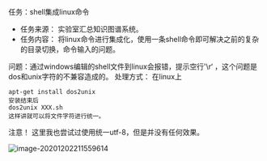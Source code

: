 任务：shell集成linux命令
- 任务来源： 实验室汇总知识图谱系统。
- 任务内容： 将linux命令进行集成化，使用一条shell命令即可解决之前的复杂的目录切换，命令输入的问题。

问题：通过windows编辑的shell文件到linux会报错，提示空行'\r‘ ，这个问题是dos和unix字符的不兼容造成的。
处理方式： 在linux上 

```shell
apt-get install dos2unix
安装结束后
dos2unix XXX.sh   
这样讲就可以将文件字符进行统一。
```

注意！ 这里我也尝试过使用统一utf-8，但是并没有任何效果。

![image-20201202211559614](https://cdn.jsdelivr.net/gh/hodge-ge/imgbed/20201202211608.png)



